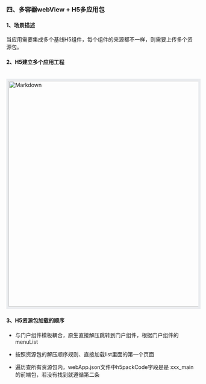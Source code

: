 ### 四、多容器webView + H5多应用包

#### 1、场景描述

当应用需要集成多个基线H5组件，每个组件的来源都不一样，则需要上传多个资源包。

#### 2、H5建立多个应用工程
<br />
<div align="left">
  <img width="600px" src="https://infocloud-hatom.oss-cn-hangzhou.aliyuncs.com/hatom/doc/resource/example/images/image5.png" alt="Markdown" style="border:6px solid #eaecef"/>
</div>

#### 3、H5资源包加载的顺序

- 与门户组件模板耦合，原生直接解压跳转到门户组件，根据门户组件的menuList 

- 按照资源包的解压顺序规则、直接加载list里面的第一个页面

- 遍历查所有资源包内，webApp.json文件中h5packCode字段是是 xxx_main的前端包，若没有找到就遵循第二条

  